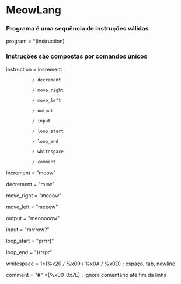 # MeowLang

### Programa é uma sequência de instruções válidas

program       = *(instruction)

### Instruções são compostas por comandos únicos
instruction   = increment

              / decrement

              / move_right

              / move_left

              / output

              / input

              / loop_start

              / loop_end

              / whitespace

              / comment

increment     = "meow"

decrement     = "mew"

move_right    = "meeow"

move_left     = "meeew"

output        = "meooooow"

input         = "mrrrow?"

loop_start    = "prrrr("

loop_end      = ")rrrpr"

whitespace    = 1*(%x20 / %x09 / %x0A / %x0D)   ; espaço, tab, newline

comment       = "#" *(%x00-0x7E)                ; ignora comentário até fim da linha
